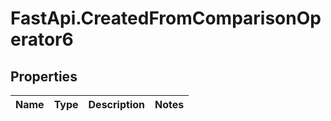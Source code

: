 # FastApi.CreatedFromComparisonOperator6

## Properties
Name | Type | Description | Notes
------------ | ------------- | ------------- | -------------
